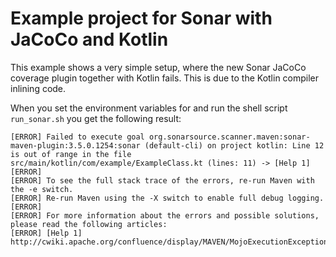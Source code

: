 # Example project for Sonar with JaCoCo and Kotlin

This example shows a very simple setup, where the new Sonar JaCoCo coverage plugin together with Kotlin fails.
This is due to the Kotlin compiler inlining code.

When you set the environment variables for 
and run the shell script `run_sonar.sh` you get the following result:

```
[ERROR] Failed to execute goal org.sonarsource.scanner.maven:sonar-maven-plugin:3.5.0.1254:sonar (default-cli) on project kotlin: Line 12 is out of range in the file src/main/kotlin/com/example/ExampleClass.kt (lines: 11) -> [Help 1]
[ERROR] 
[ERROR] To see the full stack trace of the errors, re-run Maven with the -e switch.
[ERROR] Re-run Maven using the -X switch to enable full debug logging.
[ERROR] 
[ERROR] For more information about the errors and possible solutions, please read the following articles:
[ERROR] [Help 1] http://cwiki.apache.org/confluence/display/MAVEN/MojoExecutionException
```
 